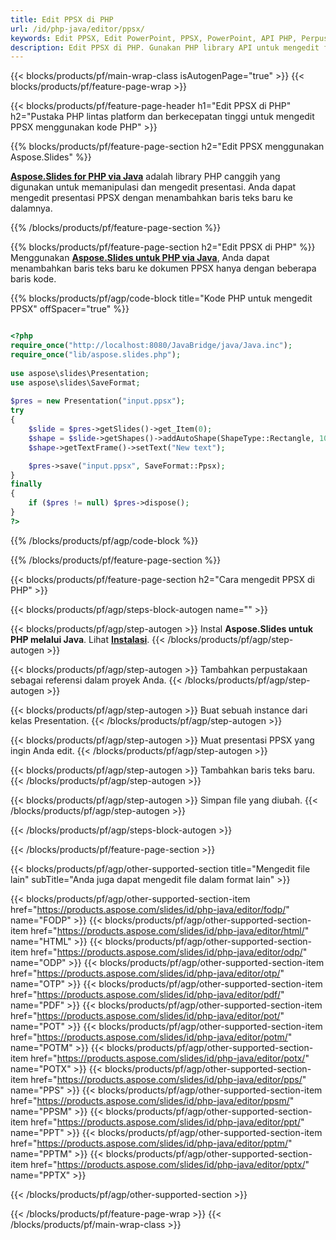 ```yaml
---
title: Edit PPSX di PHP
url: /id/php-java/editor/ppsx/
keywords: Edit PPSX, Edit PowerPoint, PPSX, PowerPoint, API PHP, Perpustakaan PHP
description: Edit PPSX di PHP. Gunakan PHP library API untuk mengedit file PPSX
---
```


{{< blocks/products/pf/main-wrap-class isAutogenPage="true" >}}
{{< blocks/products/pf/feature-page-wrap >}}

{{< blocks/products/pf/feature-page-header h1="Edit PPSX di PHP" h2="Pustaka PHP lintas platform dan berkecepatan tinggi untuk mengedit PPSX menggunakan kode PHP" >}}

{{% blocks/products/pf/feature-page-section h2="Edit PPSX menggunakan Aspose.Slides" %}}

[**Aspose.Slides for PHP via Java**](https://products.aspose.com/slides/id/php-java/) adalah library PHP canggih yang digunakan untuk memanipulasi dan mengedit presentasi. Anda dapat mengedit presentasi PPSX dengan menambahkan baris teks baru ke dalamnya. 

{{% /blocks/products/pf/feature-page-section %}}

{{% blocks/products/pf/feature-page-section  h2="Edit PPSX di PHP" %}}
Menggunakan [**Aspose.Slides untuk PHP via Java**](https://products.aspose.com/slides/id/php-java/), Anda dapat menambahkan baris teks baru ke dokumen PPSX hanya dengan beberapa baris kode.

{{% blocks/products/pf/agp/code-block title="Kode PHP untuk mengedit PPSX" offSpacer="true" %}}

```php

<?php
require_once("http://localhost:8080/JavaBridge/java/Java.inc");
require_once("lib/aspose.slides.php");
 
use aspose\slides\Presentation;
use aspose\slides\SaveFormat;
 
$pres = new Presentation("input.ppsx");
try
{
    $slide = $pres->getSlides()->get_Item(0);     
    $shape = $slide->getShapes()->addAutoShape(ShapeType::Rectangle, 10, 10, 100, 50);
    $shape->getTextFrame()->setText("New text");

    $pres->save("input.ppsx", SaveFormat::Ppsx);
}
finally
{
    if ($pres != null) $pres->dispose();
}
?>
```
{{% /blocks/products/pf/agp/code-block %}}

{{% /blocks/products/pf/feature-page-section %}}

{{< blocks/products/pf/feature-page-section  h2="Cara mengedit PPSX di PHP" >}}

{{< blocks/products/pf/agp/steps-block-autogen name="" >}}


{{< blocks/products/pf/agp/step-autogen >}}
Instal **Aspose.Slides untuk PHP melalui Java**. Lihat [**Instalasi**](https://docs.aspose.com/slides/php-java/installation/).
{{< /blocks/products/pf/agp/step-autogen >}}

{{< blocks/products/pf/agp/step-autogen >}}
Tambahkan perpustakaan sebagai referensi dalam proyek Anda.
{{< /blocks/products/pf/agp/step-autogen >}}

{{< blocks/products/pf/agp/step-autogen >}}
Buat sebuah instance dari kelas Presentation.
{{< /blocks/products/pf/agp/step-autogen >}}

{{< blocks/products/pf/agp/step-autogen >}}
Muat presentasi PPSX yang ingin Anda edit.
{{< /blocks/products/pf/agp/step-autogen >}}

{{< blocks/products/pf/agp/step-autogen >}}
Tambahkan baris teks baru.
{{< /blocks/products/pf/agp/step-autogen >}}

{{< blocks/products/pf/agp/step-autogen >}}
Simpan file yang diubah.
{{< /blocks/products/pf/agp/step-autogen >}}

{{< /blocks/products/pf/agp/steps-block-autogen >}}


{{< /blocks/products/pf/feature-page-section >}}

{{< blocks/products/pf/agp/other-supported-section title="Mengedit file lain" subTitle="Anda juga dapat mengedit file dalam format lain" >}}

{{< blocks/products/pf/agp/other-supported-section-item href="https://products.aspose.com/slides/id/php-java/editor/fodp/" name="FODP" >}}
{{< blocks/products/pf/agp/other-supported-section-item href="https://products.aspose.com/slides/id/php-java/editor/html/" name="HTML" >}}
{{< blocks/products/pf/agp/other-supported-section-item href="https://products.aspose.com/slides/id/php-java/editor/odp/" name="ODP" >}}
{{< blocks/products/pf/agp/other-supported-section-item href="https://products.aspose.com/slides/id/php-java/editor/otp/" name="OTP" >}}
{{< blocks/products/pf/agp/other-supported-section-item href="https://products.aspose.com/slides/id/php-java/editor/pdf/" name="PDF" >}}
{{< blocks/products/pf/agp/other-supported-section-item href="https://products.aspose.com/slides/id/php-java/editor/pot/" name="POT" >}}
{{< blocks/products/pf/agp/other-supported-section-item href="https://products.aspose.com/slides/id/php-java/editor/potm/" name="POTM" >}}
{{< blocks/products/pf/agp/other-supported-section-item href="https://products.aspose.com/slides/id/php-java/editor/potx/" name="POTX" >}}
{{< blocks/products/pf/agp/other-supported-section-item href="https://products.aspose.com/slides/id/php-java/editor/pps/" name="PPS" >}}
{{< blocks/products/pf/agp/other-supported-section-item href="https://products.aspose.com/slides/id/php-java/editor/ppsm/" name="PPSM" >}}
{{< blocks/products/pf/agp/other-supported-section-item href="https://products.aspose.com/slides/id/php-java/editor/ppt/" name="PPT" >}}
{{< blocks/products/pf/agp/other-supported-section-item href="https://products.aspose.com/slides/id/php-java/editor/pptm/" name="PPTM" >}}
{{< blocks/products/pf/agp/other-supported-section-item href="https://products.aspose.com/slides/id/php-java/editor/pptx/" name="PPTX" >}}


{{< /blocks/products/pf/agp/other-supported-section >}}

{{< /blocks/products/pf/feature-page-wrap >}}
{{< /blocks/products/pf/main-wrap-class >}}